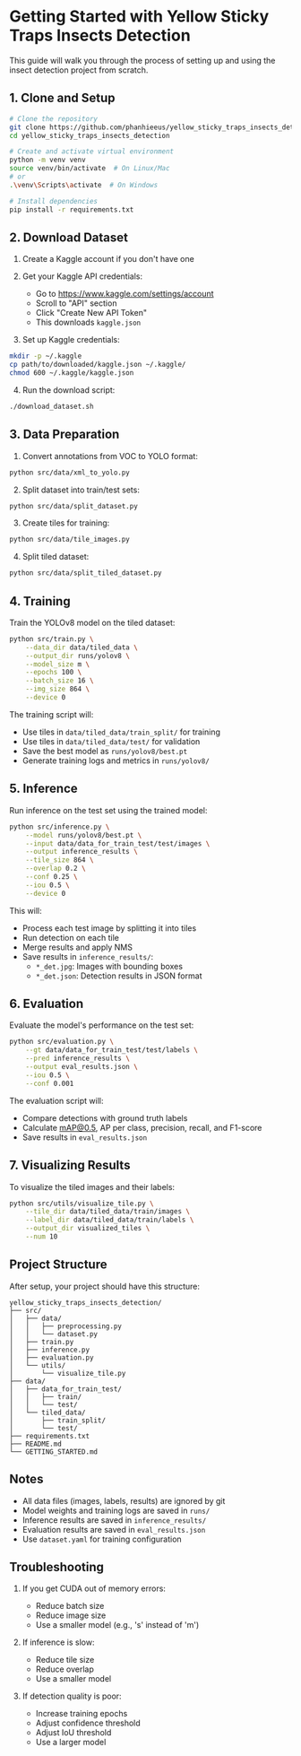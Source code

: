 # Getting Started with Yellow Sticky Traps Insects Detection

This guide will walk you through the process of setting up and using the insect detection project from scratch.

## 1. Clone and Setup

```bash
# Clone the repository
git clone https://github.com/phanhieeus/yellow_sticky_traps_insects_detection.git
cd yellow_sticky_traps_insects_detection

# Create and activate virtual environment
python -m venv venv
source venv/bin/activate  # On Linux/Mac
# or
.\venv\Scripts\activate  # On Windows

# Install dependencies
pip install -r requirements.txt
```

## 2. Download Dataset

1. Create a Kaggle account if you don't have one
2. Get your Kaggle API credentials:
   - Go to https://www.kaggle.com/settings/account
   - Scroll to "API" section
   - Click "Create New API Token"
   - This downloads `kaggle.json`

3. Set up Kaggle credentials:
```bash
mkdir -p ~/.kaggle
cp path/to/downloaded/kaggle.json ~/.kaggle/
chmod 600 ~/.kaggle/kaggle.json
```

4. Run the download script:
```bash
./download_dataset.sh
```

## 3. Data Preparation

1. Convert annotations from VOC to YOLO format:
```bash
python src/data/xml_to_yolo.py
```

2. Split dataset into train/test sets:
```bash
python src/data/split_dataset.py
```

3. Create tiles for training:
```bash
python src/data/tile_images.py
```

4. Split tiled dataset:
```bash
python src/data/split_tiled_dataset.py
```

## 4. Training

Train the YOLOv8 model on the tiled dataset:

```bash
python src/train.py \
    --data_dir data/tiled_data \
    --output_dir runs/yolov8 \
    --model_size m \
    --epochs 100 \
    --batch_size 16 \
    --img_size 864 \
    --device 0
```

The training script will:
- Use tiles in `data/tiled_data/train_split/` for training
- Use tiles in `data/tiled_data/test/` for validation
- Save the best model as `runs/yolov8/best.pt`
- Generate training logs and metrics in `runs/yolov8/`

## 5. Inference

Run inference on the test set using the trained model:

```bash
python src/inference.py \
    --model runs/yolov8/best.pt \
    --input data/data_for_train_test/test/images \
    --output inference_results \
    --tile_size 864 \
    --overlap 0.2 \
    --conf 0.25 \
    --iou 0.5 \
    --device 0
```

This will:
- Process each test image by splitting it into tiles
- Run detection on each tile
- Merge results and apply NMS
- Save results in `inference_results/`:
  - `*_det.jpg`: Images with bounding boxes
  - `*_det.json`: Detection results in JSON format

## 6. Evaluation

Evaluate the model's performance on the test set:

```bash
python src/evaluation.py \
    --gt data/data_for_train_test/test/labels \
    --pred inference_results \
    --output eval_results.json \
    --iou 0.5 \
    --conf 0.001
```

The evaluation script will:
- Compare detections with ground truth labels
- Calculate mAP@0.5, AP per class, precision, recall, and F1-score
- Save results in `eval_results.json`

## 7. Visualizing Results

To visualize the tiled images and their labels:

```bash
python src/utils/visualize_tile.py \
    --tile_dir data/tiled_data/train/images \
    --label_dir data/tiled_data/train/labels \
    --output_dir visualized_tiles \
    --num 10
```

## Project Structure

After setup, your project should have this structure:
```
yellow_sticky_traps_insects_detection/
├── src/
│   ├── data/
│   │   ├── preprocessing.py
│   │   └── dataset.py
│   ├── train.py
│   ├── inference.py
│   ├── evaluation.py
│   └── utils/
│       └── visualize_tile.py
├── data/
│   ├── data_for_train_test/
│   │   ├── train/
│   │   └── test/
│   └── tiled_data/
│       ├── train_split/
│       └── test/
├── requirements.txt
├── README.md
└── GETTING_STARTED.md
```

## Notes

- All data files (images, labels, results) are ignored by git
- Model weights and training logs are saved in `runs/`
- Inference results are saved in `inference_results/`
- Evaluation results are saved in `eval_results.json`
- Use `dataset.yaml` for training configuration

## Troubleshooting

1. If you get CUDA out of memory errors:
   - Reduce batch size
   - Reduce image size
   - Use a smaller model (e.g., 's' instead of 'm')

2. If inference is slow:
   - Reduce tile size
   - Reduce overlap
   - Use a smaller model

3. If detection quality is poor:
   - Increase training epochs
   - Adjust confidence threshold
   - Adjust IoU threshold
   - Use a larger model 